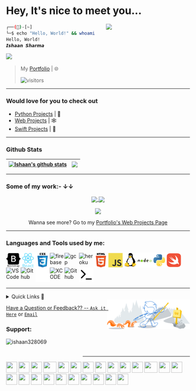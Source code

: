 # Hey, It's nice to meet you...

<img align='right' src="https://i.pinimg.com/originals/e8/f4/53/e8f453469a3ec97ecd354df465d73913.gif" width="230">

```bash
┌──()-[~]
└─$ echo "Hello, World!" && whoami
Hello, World!
𝙄𝙨𝙝𝙖𝙖𝙣 𝙎𝙝𝙖𝙧𝙢𝙖
``` 

<a href="https://cutt.ly/328069i/"><img src="https://media.discordapp.net/attachments/1028344414948573294/1038206729441255504/68747470733a2f2f6d656469612e646973636f72646170702e6e65742f6174746163686d656e74732f313032383334343431343934383537333239342f313033373839383739363838373139313539322f53637265656e73686f745f323032322d31312d30335f392e31372e35305f504d2e706e673f7769.png" width="770"></a>

> My [Portfolio](https://jeherillajanwar.github.io/328069/) | 🌐 
> 
> ![visitors](https://visitor-badge.glitch.me/badge?page_id=JeherillaJanwar.JeherillaJanwar)
>


---

### Would love for you to check out
- [Python Projects](https://jeherillajanwar.github.io/PythonProjects/) | 🐍
- [Web Projects](https://jeherillajanwar.github.io/328069/pages/projects.html) | 🕸
- [Swift Projects](https://jeherillajanwar.github.io/allApps/) | 


---



### Github Stats  

| <a href="https://github.com/JeherillaJanwar/"><img align="center" src="https://github-readme-stats.vercel.app/api?username=JeherillaJanwar&include_all_commits=false&bg_color=30,FFFF00,FF0000,0000FF&title_color=h&text_color=ffffff&show_icons=true&count_private=true&border=false&border_radius=20&icon_color=0000ff" alt="Ishaan's github stats" /></a> | <a href="https://github.com/JeherillaJanwar/"><img align="center" src="https://github-readme-stats.vercel.app/api/top-langs/?username=JeherillaJanwar&layout=compact&theme=buefy&include_all_commits=true&bg_color=30,FFFF00,FF0000,0000FF&title_color=h&text_color=fff&show_icons=true&count_private=true&border=true&border_radius=21" /></a> |
| ------------- | ------------- |

---

### Some of my work:- ↓↓
<div align="center">
<a href="https://github.com/JeherillaJanwar/AIchess">
  <img align="center" src="https://github-readme-stats.vercel.app/api/pin/?username=JeherillaJanwar&repo=AIchess&theme=buefy&border=true" />
</a>
<a href="https://github.com/JeherillaJanwar/Fighter">
  <img align="center" src="https://github-readme-stats.vercel.app/api/pin/?username=JeherillaJanwar&repo=Fighter&theme=buefy&border=false" />
</a>

>

<a href="https://github.com/JeherillaJanwar/StrangerChat/">
  <img align="center" src="https://github-readme-stats.vercel.app/api/pin/?username=JeherillaJanwar&repo=StrangerChat&theme=buefy&border=false" />
</a>
  
  >
  
  Wanna see more? Go to my [Portfolio's Web Projects Page](https://jeherillajanwar.github.io/328069/pages/projects.html)
</div>


---


### Languages and Tools used by me:

<a href="https://getbootstrap.com" target="_blank" rel="noreferrer"> <img src="https://raw.githubusercontent.com/devicons/devicon/master/icons/bootstrap/bootstrap-plain-wordmark.svg" alt="bootstrap" width="40" height="40" align="left"/> </a>

<a href="https://reactjs.org/" target="_blank" rel="noreferrer"> <img src="https://raw.githubusercontent.com/devicons/devicon/master/icons/react/react-original-wordmark.svg" alt="REACT" width="40" height="40" align="left"/> </a>

<a href="https://www.w3schools.com/css/" target="_blank" rel="noreferrer"> <img src="https://raw.githubusercontent.com/devicons/devicon/master/icons/css3/css3-original-wordmark.svg" alt="css3" width="40" height="40" align="left"/> </a>

<a href="https://firebase.google.com/" target="_blank" rel="noreferrer"> <img src="https://www.vectorlogo.zone/logos/firebase/firebase-icon.svg" alt="firebase" width="40" height="40" align="left"/> </a>

<a href="https://cloud.google.com" target="_blank" rel="noreferrer"> <img src="https://www.vectorlogo.zone/logos/google_cloud/google_cloud-icon.svg" alt="gcp" width="40" height="40" align="left"/> </a>

<a href="https://heroku.com" target="_blank" rel="noreferrer"> <img src="https://www.vectorlogo.zone/logos/heroku/heroku-icon.svg" alt="heroku" width="40" height="40" align="left"/> </a>

<a href="https://www.w3.org/html/" target="_blank" rel="noreferrer"> <img src="https://raw.githubusercontent.com/devicons/devicon/master/icons/html5/html5-original-wordmark.svg" alt="html5" width="40" height="40" align="left"/> </a>

<a href="https://developer.mozilla.org/en-US/docs/Web/JavaScript" target="_blank" rel="noreferrer"> <img src="https://raw.githubusercontent.com/devicons/devicon/master/icons/javascript/javascript-original.svg" alt="javascript" width="40" height="40" align="left"/> </a>

<a href="https://www.linux.org/" target="_blank" rel="noreferrer"> <img src="https://raw.githubusercontent.com/devicons/devicon/master/icons/linux/linux-original.svg" alt="linux" width="40" height="40" align="left"/> </a>

<a href="https://nodejs.org" target="_blank" rel="noreferrer"> <img src="https://raw.githubusercontent.com/devicons/devicon/master/icons/nodejs/nodejs-original-wordmark.svg" alt="nodejs" width="40" height="40" align="left"/> </a>

<a href="https://www.python.org" target="_blank" rel="noreferrer"> <img src="https://raw.githubusercontent.com/devicons/devicon/master/icons/python/python-original.svg" alt="python" width="40" height="40" align="left"/> </a>

<a href="https://developer.apple.com/swift/" target="_blank" rel="noreferrer"> <img src="https://raw.githubusercontent.com/devicons/devicon/master/icons/swift/swift-original.svg" alt="swift" width="40" height="40" align="left"/> </a>


<a href="https://code.visualstudio.com/download" target="_blank" rel="noreferrer"> <img src="https://cdn.jsdelivr.net/gh/devicons/devicon/icons/vscode/vscode-original.svg" alt="VSCode" width="40" height="40" align="left"/> </a>



<a href="https://github.com" target="_blank" rel="noreferrer"> <img src="https://user-images.githubusercontent.com/3369400/139447912-e0f43f33-6d9f-45f8-be46-2df5bbc91289.png" alt="Github" width="40" height="40" align="left"/> </a>

<a href="https://en.wikipedia.org/wiki/Computer_terminal" target="_blank" rel="noreferrer"> <img src="https://raw.githubusercontent.com/codeSTACKr/codeSTACKr/master/img/terminal-dark.svg" alt="Terminal" width="40" height="40" align="left"/> </a>

<br>

<a href="https://developer.apple.com/xcode/" target="_blank" rel="noreferrer"> <img src="https://cdn.jsdelivr.net/gh/devicons/devicon/icons/xcode/xcode-original.svg" alt="XCODE" width="40" height="40" align="left"/> </a>

<a href="https://github.com" target="_blank" rel="noreferrer"> <img src="https://user-images.githubusercontent.com/3369400/139448065-39a229ba-4b06-434b-bc67-616e2ed80c8f.png" alt="Github" width="40" height="40" align="left"/> </a>

<a href="https://en.wikipedia.org/wiki/Computer_terminal" target="_blank" rel="noreferrer"> <img src="https://raw.githubusercontent.com/codeSTACKr/codeSTACKr/cc1ea347433bd7f9f4583c937c74d7a825372ef0/img/terminal-light.svg" alt="Terminal" width="40" height="40" align="left"/> </a>

<br />
<br />
<br />


---

<details>
  <summary>Quick Links 🔗</summary>
  <br>
  <details>
  <summary>Discord: Username & ID</summary>

```js
!JeherillaJanwar!#0389 
```

```js
982638868459290644
```
  </details>

  <details>
  <summary>Gmail 📨</summary>

[<img src='https://image.similarpng.com/very-thumbnail/2020/12/Gmail-logo-design-on-transparent-background-PNG.png' alt='Gmail me' height='40'>](mailto:askishaan.sh@gmail.com)  
```js
askishaan.sh@gmail.com
```
  </details>
  <details>
  <summary>Twitter 🕊</summary>

[<img src='https://png.pngtree.com/png-clipart/20190903/original/pngtree-twitter-free-button-png-image-png-image_4436094.jpg' alt='My Twitter' height='40'>](https://twitter.com/IshaanS92686259)  
```js
@IshaanS92686259
```
  </details>
  <details>
  <summary>chess.com account ♟</summary>
    
[<img src='https://images.chesscomfiles.com/uploads/v1/images_users/tiny_mce/SamCopeland/phpmeXx6V.png' alt='Chess.com' height='40'>](https://www.chess.com/member/jeherillajanwar_1/)
```js
JeherillaJanwar_1
```
```js
https://www.chess.com/member/jeherillajanwar_1  
```
  </details>
  <details>
  <summary>Portfolio</summary>
  <a href="https://cutt.ly/328069i/"><code>https://cutt.ly/328069i/</code></a>
  </details>
  
  <details>
  <summary>Google Developer Profile</summary>
  <a href="https://g.dev/JeherillaJanwar"><code>https://g.dev/JeherillaJanwar/</code>
  </details>
    
  <details>
  <summary>StackOverFlow Profile</summary>
  <a href="https://stackoverflow.com/users/20583513/"><code>https://stackoverflow.com/users/20583513/</code>
  </details>
</details>

   <img width="45%" align="right" alt="Github" src="img.svg" />


Have a Question or Feedback?? -- [`Ask it Here`](https://jeherillajanwar.github.io/328069/pages/contact.html) or [`Email`](mailto:askishaan.sh@gmail.com)

<h3 align="left">Support:</h3>
<p><a href="https://www.buymeacoffee.com/ishaan328069"> <img align="left" src="https://cdn.buymeacoffee.com/buttons/v2/default-yellow.png" height="50" width="210" alt="ishaan328069" /></a></p>
<br/>
<br/>

---

<div>
  <img src="https://cultofthepartyparrot.com/flags/hd/unitedstatesofamericaparrot.gif" width="30" height="30"/>
    <img src="https://cultofthepartyparrot.com/parrots/hd/githubparrot.gif" width="30" height="30"/>
    <img src="https://cultofthepartyparrot.com/flags/hd/indiaparrot.gif" width="30" height="30"/>
    <img src="https://cultofthepartyparrot.com/parrots/asyncparrot.gif" width="36" height="30"/>
    <img src="https://cultofthepartyparrot.com/parrots/hd/coffeeparrot.gif" width="30" height="30"/>
    <img src="https://cultofthepartyparrot.com/parrots/hd/60fpsparrot.gif" width="30" height="30"/>
    <img src="https://cultofthepartyparrot.com/parrots/hd/jumpingparrot.gif" width="30" height="30"/>
    <img src="https://cultofthepartyparrot.com/parrots/hd/opensourceparrot.gif" width="30" height="30"/>
    <img src="https://cultofthepartyparrot.com/parrots/hd/dealwithitnowparrot.gif" width="30" height="30"/>
    <img src="https://cultofthepartyparrot.com/parrots/hd/hypnoparrotlight.gif" width="30" height="30"/>
    <img src="https://cultofthepartyparrot.com/parrots/databaseparrot.gif" width="30" height="30"/>
    <img src="https://cultofthepartyparrot.com/parrots/fixparrot.gif" width="36" height="30"/>
    <img src="https://cultofthepartyparrot.com/parrots/hd/laptop_parrot.gif" width="30" height="30"/>
    <img src="https://cultofthepartyparrot.com/parrots/hd/spinningparrot.gif" width="30" height="30"/>
    <img src="https://cultofthepartyparrot.com/parrots/hd/levitationparrot.gif" width="30" height="30"/>
    <img src="https://cultofthepartyparrot.com/parrots/hd/meldparrot.gif" width="30" height="30"/>
    <img src="https://cultofthepartyparrot.com/parrots/slomoparrot.gif" width="30" height="30"/>
    <img src="https://cultofthepartyparrot.com/parrots/hd/moonwalkingparrot.gif" width="30" height="30"/>
    <img src="https://cultofthepartyparrot.com/parrots/hd/stableparrot.gif" width="30" height="30"/>
    <img src="https://cultofthepartyparrot.com/parrots/hd/scienceparrot.gif" width="30" height="30"/>
    <img src="https://cultofthepartyparrot.com/parrots/hd/pirateparrot.gif" width="30" height="30"/>
    <img src="https://cultofthepartyparrot.com/parrots/hd/footballparrot.gif" width="30" height="30"/>
    <img src="https://cultofthepartyparrot.com/parrots/hd/illuminatiparrot.gif" width="30" height="30"/>
    <img src="https://cultofthepartyparrot.com/parrots/hd/hypnoparrotdark.gif" width="30" height="30"/>
</div>
